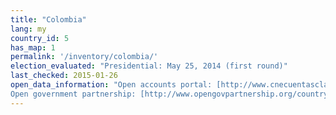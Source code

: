 ```yaml
---
title: "Colombia"
lang: my
country_id: 5
has_map: 1
permalink: '/inventory/colombia/'
election_evaluated: "Presidential: May 25, 2014 (first round)"
last_checked: 2015-01-26
open_data_information: "Open accounts portal: [http://www.cnecuentasclaras.com/](http://www.cnecuentasclaras.com/)  
Open government partnership: [http://www.opengovpartnership.org/country/colombia](http://www.opengovpartnership.org/country/colombia)"
---
```


